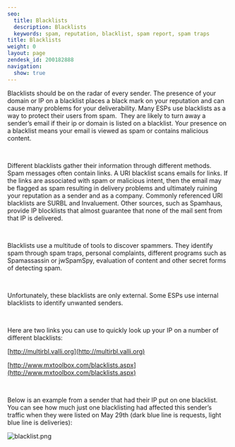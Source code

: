 ```yaml
---
seo:
  title: Blacklists
  description: Blacklists
  keywords: spam, reputation, blacklist, spam report, spam traps
title: Blacklists
weight: 0
layout: page
zendesk_id: 200182888
navigation:
  show: true
---
```


Blacklists should be on the radar of every sender. The presence of your domain or IP on a blacklist places a black mark on your reputation and can cause many problems for your deliverability. Many ESPs use blacklists as a way to protect their users from spam. &nbsp;They are likely to turn away a sender’s email if their ip or domain is listed on a blacklist. Your presence on a blacklist means your email is viewed as spam or contains malicious content. &nbsp;

&nbsp;

Different blacklists gather their information through different methods. Spam messages often contain links. A URI blacklist scans emails for links. If the links are associated with spam or malicious intent, then the email may be flagged as spam resulting in delivery problems and ultimately ruining your reputation as a sender and as a company. Commonly referenced URI blacklists are SURBL and Invaluement. Other sources, such as Spamhaus, provide IP blocklists that almost guarantee that none of the mail sent from that IP is delivered.

&nbsp;

Blacklists use a multitude of tools to discover spammers. They identify spam through spam traps, personal complaints, different programs such as Spamassassin or jwSpamSpy, evaluation of content and other secret forms of detecting spam.

&nbsp;

Unfortunately, these blacklists are only external. Some ESPs use internal blacklists to identify unwanted senders.

&nbsp;

Here are two links you can use to quickly look up your IP on a number of different blacklists:

[http://multirbl.valli.org](http://multirbl.valli.org)

[http://www.mxtoolbox.com/blacklists.aspx](http://www.mxtoolbox.com/blacklists.aspx)

&nbsp;

Below is an example from a sender that had their IP put on one blacklist. You can see how much just one blacklisting had affected this sender’s traffic when they were listed on May 29th (dark blue line is requests, light blue line is deliveries):

![blacklist.png](https://sendgrid.zendesk.com/attachments/token/0ktdpnoccilzfb2/?name=blacklist.png)

